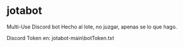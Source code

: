 # jotabot
Multi-Use Discord bot
Hecho al lote, no juzgar, apenas se lo que hago.

Discord Token en: jotabot-main\botToken.txt
